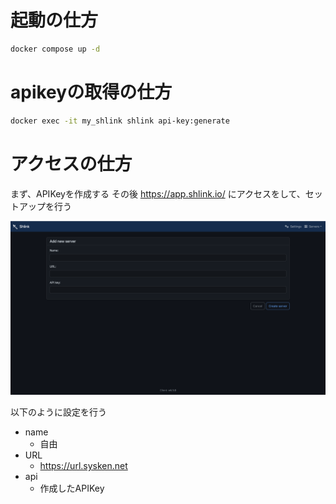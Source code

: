 # 起動の仕方
```bash
docker compose up -d
```

# apikeyの取得の仕方
```bash
docker exec -it my_shlink shlink api-key:generate
```

# アクセスの仕方
まず、APIKeyを作成する
その後 https://app.shlink.io/ にアクセスをして、セットアップを行う

![](./photo/web1.png)

以下のように設定を行う
- name
  - 自由
- URL
  - https://url.sysken.net
- api
  - 作成したAPIKey


